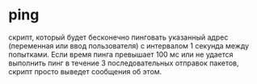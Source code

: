 # ping
скрипт, который будет бесконечно пинговать указанный адрес (переменная или ввод пользователя) с интервалом 1 секунда между попытками. Если время пинга превышает 100 мс или не удается выполнить пинг в течение 3 последовательных отправок пакетов, скрипт просто выведет сообщения об этом.
